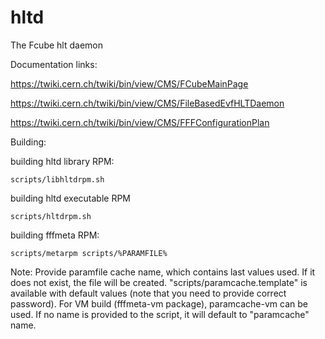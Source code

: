 hltd
====

The Fcube hlt daemon

Documentation links:

https://twiki.cern.ch/twiki/bin/view/CMS/FCubeMainPage

https://twiki.cern.ch/twiki/bin/view/CMS/FileBasedEvfHLTDaemon

https://twiki.cern.ch/twiki/bin/view/CMS/FFFConfigurationPlan


Building:


building hltd library RPM:
```
scripts/libhltdrpm.sh
```

building hltd executable RPM
```
scripts/hltdrpm.sh
```

building fffmeta RPM:

```
scripts/metarpm scripts/%PARAMFILE%
```

Note: Provide paramfile cache name, which contains last values used. If it does not exist, the file will be created.
"scripts/paramcache.template" is available with default values (note that you need to provide correct password).
For VM build (fffmeta-vm package), paramcache-vm can be used. If no name is provided to the script, it will default to "paramcache" name.
